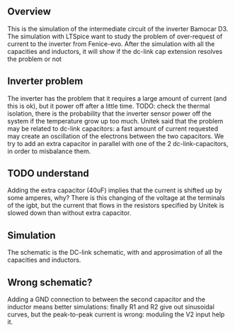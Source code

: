 ## Overview
This is the simulation of the intermediate circuit of the inverter Bamocar D3.
The simulation with LTSpice want to study the problem of over-request of current to the inverter from Fenice-evo.
After the simulation with all the capacities and inductors, it will show if the dc-link cap extension resolves the problem or not

## Inverter problem
The inverter has the problem that it requires a large amount of current (and this is ok), but it power off after a little time.
TODO: check the thermal isolation, there is the probability that the inverter sensor power off the system if the temperature grow up too much.
Unitek said that the problem may be related to dc-link capacitors: a fast amount of current requested may create an oscillation of the electrons between
the two capacitors.
We try to add an extra capacitor in parallel with one of the 2 dc-link-capacitors, in order to misbalance them.

## TODO understand
Adding the extra capacitor (40uF) implies that the current is shifted up by some amperes, why? There is this changing of the voltage at the terminals of the igbt, but the current that flows in the resistors specified by Unitek is slowed down than without extra capacitor.

## Simulation
The schematic is the DC-link schematic, with and approsimation of all the capacities and inductors.

## Wrong schematic?
Adding a GND connection to between the second capacitor and the inductor means better simulations: finally R1 and R2 give out sinusoidal curves, but the peak-to-peak current is wrong: moduling the V2 input help it.
